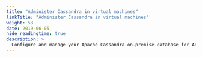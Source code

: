 ```yaml
---
title: "Administer Cassandra in virtual machines"
linkTitle: "Administer Cassandra in virtual machines"
weight: 53
date: 2019-06-05
hide_readingtime: true
description: >
  Configure and manage your Apache Cassandra on-premise database for API Gateway and API Manager.
---
```


